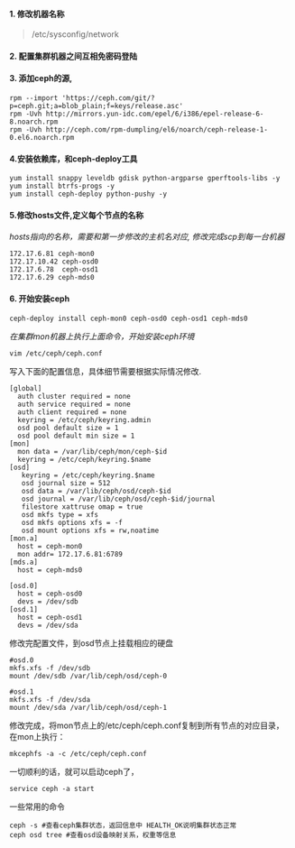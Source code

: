 #### 1. 修改机器名称
> /etc/sysconfig/network

#### 2.  配置集群机器之间互相免密码登陆

#### 3. 添加ceph的源,

    rpm --import 'https://ceph.com/git/?p=ceph.git;a=blob_plain;f=keys/release.asc'
    rpm -Uvh http://mirrors.yun-idc.com/epel/6/i386/epel-release-6-8.noarch.rpm
    rpm -Uvh http://ceph.com/rpm-dumpling/el6/noarch/ceph-release-1-0.el6.noarch.rpm
    
#### 4.安装依赖库，和ceph-deploy工具
    yum install snappy leveldb gdisk python-argparse gperftools-libs -y
    yum install btrfs-progs -y
    yum install ceph-deploy python-pushy -y

#### 5.修改hosts文件,定义每个节点的名称
*hosts指向的名称，需要和第一步修改的主机名对应, 修改完成scp到每一台机器*

    172.17.6.81 ceph-mon0
    172.17.10.42 ceph-osd0
    172.17.6.78  ceph-osd1
    172.17.6.29 ceph-mds0

#### 6. 开始安装ceph
    ceph-deploy install ceph-mon0 ceph-osd0 ceph-osd1 ceph-mds0
*在集群mon机器上执行上面命令，开始安装ceph环境*

    vim /etc/ceph/ceph.conf
写入下面的配置信息，具体细节需要根据实际情况修改.

    [global]
      auth cluster required = none
      auth service required = none
      auth client required = none
      keyring = /etc/ceph/keyring.admin
      osd pool default size = 1
      osd pool default min size = 1
    [mon]
      mon data = /var/lib/ceph/mon/ceph-$id
      keyring = /etc/ceph/keyring.$name
    [osd]
       keyring = /etc/ceph/keyring.$name
       osd journal size = 512
       osd data = /var/lib/ceph/osd/ceph-$id
       osd journal = /var/lib/ceph/osd/ceph-$id/journal
       filestore xattruse omap = true
       osd mkfs type = xfs
       osd mkfs options xfs = -f
       osd mount options xfs = rw,noatime
    [mon.a]
      host = ceph-mon0
      mon addr= 172.17.6.81:6789
    [mds.a]
      host = ceph-mds0
    
    [osd.0]
      host = ceph-osd0
      devs = /dev/sdb
    [osd.1]
      host = ceph-osd1
      devs = /dev/sda
    
修改完配置文件，到osd节点上挂载相应的硬盘

    #osd.0
    mkfs.xfs -f /dev/sdb
    mount /dev/sdb /var/lib/ceph/osd/ceph-0
    
    #osd.1
    mkfs.xfs -f /dev/sda
    mount /dev/sda /var/lib/ceph/osd/ceph-1

修改完成，将mon节点上的/etc/ceph/ceph.conf复制到所有节点的对应目录， 在mon上执行：

    mkcephfs -a -c /etc/ceph/ceph.conf

一切顺利的话，就可以启动ceph了，

    service ceph -a start


一些常用的命令

    ceph -s #查看ceph集群状态，返回信息中 HEALTH_OK说明集群状态正常
    ceph osd tree #查看osd设备映射关系，权重等信息
